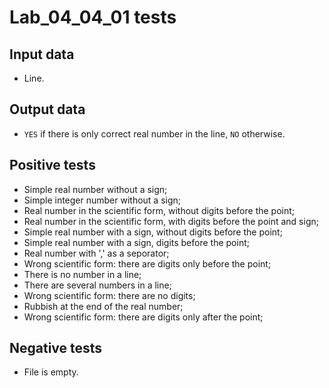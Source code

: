 # Lab_04_04_01 tests
## Input data
- Line.
## Output data
- `YES` if there is only correct real number in the line, `NO` otherwise.
## Positive tests
- Simple real number without a sign;
- Simple integer number without a sign;
- Real number in the scientific form, without digits before the point;
- Real number in the scientific form, with digits before the point and sign;
- Simple real number with a sign, without digits before the point;
- Simple real number with a sign, digits before the point;
- Real number with ',' as a seporator;
- Wrong scientific form: there are digits only before the point;
- There is no number in a line;
- There are several numbers in a line;
- Wrong scientific form: there are no digits;
- Rubbish at the end of the real number;
- Wrong scientific form: there are digits only after the point;
## Negative tests
- File is empty.
